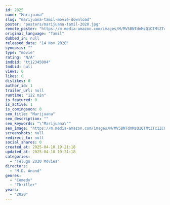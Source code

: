 ```yaml
---
id: 2825
name: "Marijuana"
slug: "marijuana-tamil-movie-download"
poster: "posters/marijuana-tamil-2020.jpg"
remote_poster: "https://m.media-amazon.com/images/M/MV5BNTdmMzQ1OTMtZTc1ZC00YjM3LWJjZTctM2I0MGI4ZDExMjZkXkEyXkFqcGdeQXVyMTE2MjAzMTU3._V1_SX300.jpg"
original_language: "Tamil"
dubbed_in: null
released_date: "14 Nov 2020"
synopsis: ""
type: "movie"
rating: "N/A"
imdbid: "tt12345004"
tmdbid: null
views: 0
likes: 0
dislikes: 0
author_id: 1
trailer_url: null
runtime: "122 min"
is_featured: 0
is_active: 1
is_comingsoon: 0
seo_title: "Marijuana"
seo_description: ""
seo_keywords: "\"Marijuana\""
seo_image: "https://m.media-amazon.com/images/M/MV5BNTdmMzQ1OTMtZTc1ZC00YjM3LWJjZTctM2I0MGI4ZDExMjZkXkEyXkFqcGdeQXVyMTE2MjAzMTU3._V1_SX300.jpg"
screenshots: null
redirect_to: null
social_shares: 0
created_at: 2025-04-10 19:21:18
updated_at: 2025-04-10 19:21:18
categories:
  - "Telugu 2020 Movies"
directors:
  - "M.D. Anand"
genres:
  - "Comedy"
  - "Thriller"
years:
  - "2020"
---
```

